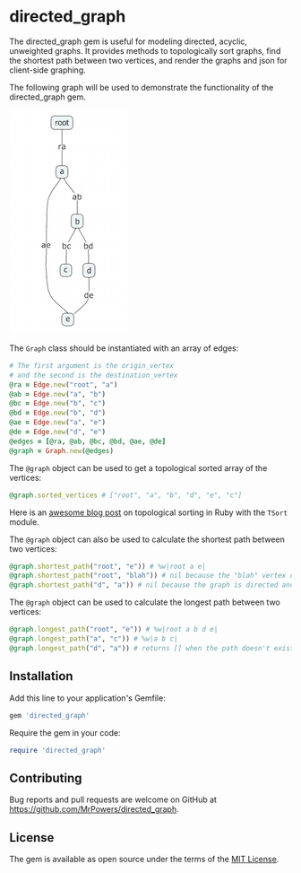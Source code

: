 # directed_graph

The directed_graph gem is useful for modeling directed, acyclic, unweighted graphs.  It provides methods to topologically sort graphs, find the shortest path between two vertices, and render the graphs and json for client-side graphing.

The following graph will be used to demonstrate the functionality of the directed_graph gem.

![graph_example](https://github.com/MrPowers/directed_graph/blob/master/example/simple_directed_graph.png)

The `Graph` class should be instantiated with an array of edges:

```ruby
# The first argument is the origin_vertex
# and the second is the destination_vertex
@ra = Edge.new("root", "a")
@ab = Edge.new("a", "b")
@bc = Edge.new("b", "c")
@bd = Edge.new("b", "d")
@ae = Edge.new("a", "e")
@de = Edge.new("d", "e")
@edges = [@ra, @ab, @bc, @bd, @ae, @de]
@graph = Graph.new(@edges)
```

The `@graph` object can be used to get a topological sorted array of the vertices:

```ruby
@graph.sorted_vertices # ["root", "a", "b", "d", "e", "c"]
```

Here is an [awesome blog post](https://endofline.wordpress.com/2010/12/22/ruby-standard-library-tsort/) on topological sorting in Ruby with the `TSort` module.

The `@graph` object can also be used to calculate the shortest path between two vertices:

```ruby
@graph.shortest_path("root", "e")) # %w|root a e|
@graph.shortest_path("root", "blah")) # nil because the "blah" vertex doesn't exist
@graph.shortest_path("d", "a")) # nil because the graph is directed and can't be traversed in the wrong direction
```

The `@graph` object can be used to calculate the longest path between two vertices:

```ruby
@graph.longest_path("root", "e")) # %w|root a b d e|
@graph.longest_path("a", "c")) # %w|a b c|
@graph.longest_path("d", "a")) # returns [] when the path doesn't exist
```

## Installation

Add this line to your application's Gemfile:

```ruby
gem 'directed_graph'
```

Require the gem in your code:

```ruby
require 'directed_graph'
```

## Contributing

Bug reports and pull requests are welcome on GitHub at https://github.com/MrPowers/directed_graph.


## License

The gem is available as open source under the terms of the [MIT License](http://opensource.org/licenses/MIT).

